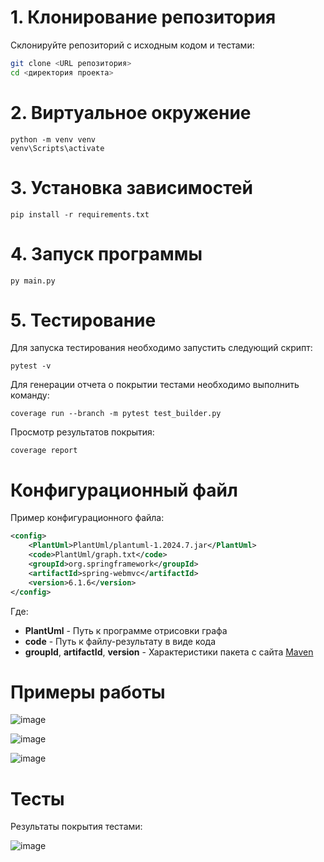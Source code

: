 # 1. Клонирование репозитория

Склонируйте репозиторий с исходным кодом и тестами:

```bash
git clone <URL репозитория>
cd <директория проекта>
```

# 2. Виртуальное окружение

```shell
python -m venv venv
venv\Scripts\activate
```

# 3. Установка зависимостей

```shell
pip install -r requirements.txt
```

# 4. Запуск программы

```shell
py main.py
```

# 5. Тестирование

Для запуска тестирования необходимо запустить следующий скрипт:

```shell
pytest -v
```

Для генерации отчета о покрытии тестами необходимо выполнить команду:

```shell
coverage run --branch -m pytest test_builder.py
```

Просмотр результатов покрытия:

```shell
coverage report
```

# Конфигурационный файл

Пример конфигурационного файла:

```xml
<config>
    <PlantUml>PlantUml/plantuml-1.2024.7.jar</PlantUml>
    <code>PlantUml/graph.txt</code>
    <groupId>org.springframework</groupId>
    <artifactId>spring-webmvc</artifactId>
    <version>6.1.6</version>
</config>
```

Где:

- **PlantUml** - Путь к программе отрисовки графа
- **code** - Путь к файлу-результату в виде кода
- **groupId**, **artifactId**, **version** - Характеристики пакета с сайта [Maven](https://mvnrepository.com/)

# Примеры работы

![image](https://github.com/user-attachments/assets/f2faea32-1d58-4dd0-b259-9aeca9f2f72c)

![image](https://github.com/user-attachments/assets/ebeb1bb7-4919-416b-9a2b-2b4b5fc059a1)

![image](https://github.com/user-attachments/assets/932f0cc0-1bab-4ddf-9e60-f4cf65f384f9)

# Тесты

Результаты покрытия тестами:

![image](https://github.com/user-attachments/assets/7ae88fce-ed04-4512-a6e3-c13ea7485c45)
